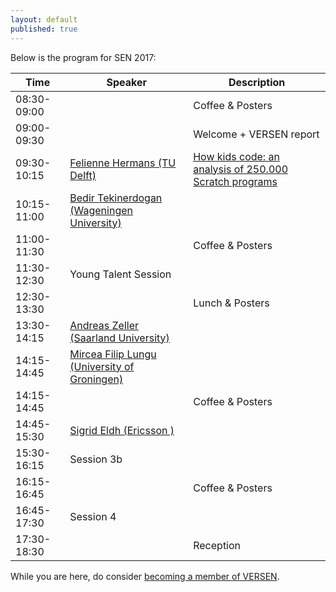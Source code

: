 ```yaml
---
layout: default
published: true
---
```


Below is the program for SEN 2017:

| Time | Speaker | Description |
|----- | ------  | ---------- |
| 08:30-09:00 |  | Coffee & Posters |
| 09:00-09:30 |  | Welcome + VERSEN report |
| 09:30-10:15 | [Felienne Hermans (TU Delft)](./hermans) | [How kids code: an analysis of 250.000 Scratch programs](./hermans) |
| 10:15-11:00 | [Bedir Tekinerdogan (Wageningen University)](./tekinerdogan) |
| 11:00-11:30 |  | Coffee & Posters | 
| 11:30-12:30 | Young Talent Session |  | 
| 12:30-13:30 |  | Lunch & Posters |
| 13:30-14:15 | [Andreas Zeller (Saarland University)](./zeller) |  | 
| 14:15-14:45 | [Mircea Filip Lungu (University of Groningen)](./lungu) |  |
| 14:15-14:45 |  | Coffee & Posters |
| 14:45-15:30 | [Sigrid Eldh (Ericsson )](./eldh) |  |
| 15:30-16:15 | Session 3b	|  |
| 16:15-16:45 |  | Coffee & Posters |
| 16:45-17:30 | Session 4	|  |
| 17:30-18:30 | 	| Reception |


While you are here, do consider [becoming a member of VERSEN](http://www.versen.nl/register).
